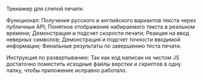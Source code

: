 Тренажер для слепой печати.

Функционал: Получение русского и английского вариантов текста через публичные API;
            Понятное отображение набираемого текста в реальном времени;
            Демонстрация и подсчет скорости печати;
            Реакция на ввод неверных символов;
            Демонстрация и подсчет точности вводимой информации;
            Финальные результаты по завершению теста печати.

Инструкция по развертыванию: Так как код написан на чистом JS достаточно поместить исходные файлы верстки и скриптов в одну папку, чтобы приложение исправно работало.

